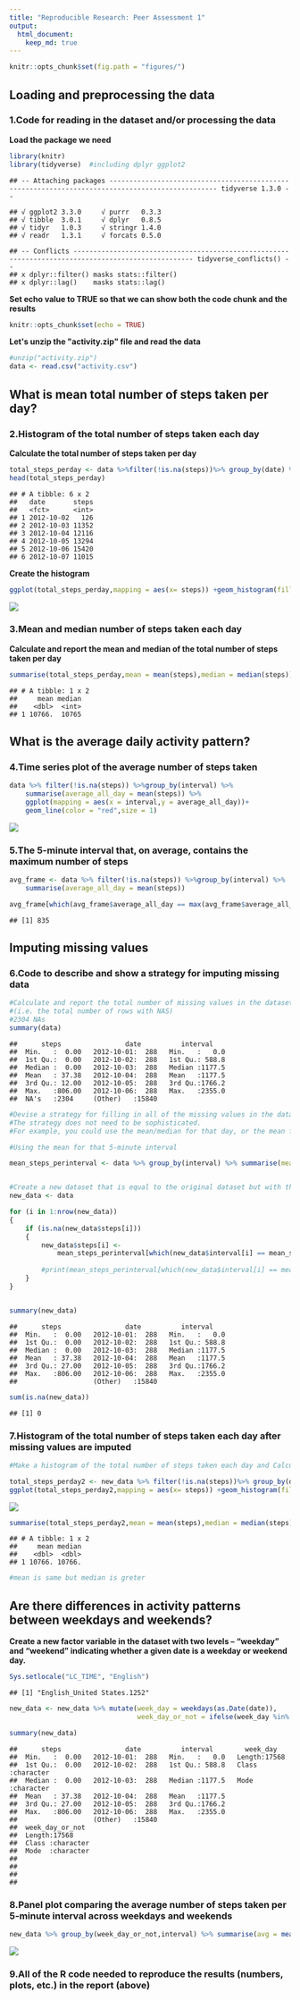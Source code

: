 ```yaml
---
title: "Reproducible Research: Peer Assessment 1"
output: 
  html_document:
    keep_md: true
---
```



```r
knitr::opts_chunk$set(fig.path = "figures/")
```


## Loading and preprocessing the data 
### 1.Code for reading in the dataset and/or processing the data
**Load the package we need**

```r
library(knitr)
library(tidyverse)  #including dplyr ggplot2
```

```
## -- Attaching packages ------------------------------------------------------------------------------------------------- tidyverse 1.3.0 --
```

```
## √ ggplot2 3.3.0     √ purrr   0.3.3
## √ tibble  3.0.1     √ dplyr   0.8.5
## √ tidyr   1.0.3     √ stringr 1.4.0
## √ readr   1.3.1     √ forcats 0.5.0
```

```
## -- Conflicts ---------------------------------------------------------------------------------------------------- tidyverse_conflicts() --
## x dplyr::filter() masks stats::filter()
## x dplyr::lag()    masks stats::lag()
```


**Set echo value to TRUE so that we can show both the code chunk and the results**

```r
knitr::opts_chunk$set(echo = TRUE)
```


**Let's unzip the "activity.zip" file and read the data**

```r
#unzip("activity.zip")
data <- read.csv("activity.csv")
```
  




## What is mean total number of steps taken per day?

### 2.Histogram of the total number of steps taken each day
**Calculate the total number of steps taken per day**

```r
total_steps_perday <- data %>%filter(!is.na(steps))%>% group_by(date) %>% summarise_each(sum,steps)
head(total_steps_perday)
```

```
## # A tibble: 6 x 2
##   date       steps
##   <fct>      <int>
## 1 2012-10-02   126
## 2 2012-10-03 11352
## 3 2012-10-04 12116
## 4 2012-10-05 13294
## 5 2012-10-06 15420
## 6 2012-10-07 11015
```

**Create the histogram**

```r
ggplot(total_steps_perday,mapping = aes(x= steps)) +geom_histogram(fill = "Red",color = "White",bins = 30)
```

![](figures/unnamed-chunk-5-1.png)<!-- -->

### 3.Mean and median number of steps taken each day
**Calculate and report the mean and median of the total number of steps taken per day**

```r
summarise(total_steps_perday,mean = mean(steps),median = median(steps))
```

```
## # A tibble: 1 x 2
##     mean median
##    <dbl>  <int>
## 1 10766.  10765
```



## What is the average daily activity pattern?
### 4.Time series plot of the average number of steps taken

```r
data %>% filter(!is.na(steps)) %>%group_by(interval) %>% 
    summarise(average_all_day = mean(steps)) %>% 
    ggplot(mapping = aes(x = interval,y = average_all_day))+
    geom_line(color = "red",size = 1)
```

![](figures/unnamed-chunk-7-1.png)<!-- -->

### 5.The 5-minute interval that, on average, contains the maximum number of steps


```r
avg_frame <- data %>% filter(!is.na(steps)) %>%group_by(interval) %>% 
    summarise(average_all_day = mean(steps)) 

avg_frame[which(avg_frame$average_all_day == max(avg_frame$average_all_day)),]$interval
```

```
## [1] 835
```

## Imputing missing values

### 6.Code to describe and show a strategy for imputing missing data


```r
#Calculate and report the total number of missing values in the dataset 
#(i.e. the total number of rows with NAS)
#2304 NAs
summary(data)
```

```
##      steps                date          interval     
##  Min.   :  0.00   2012-10-01:  288   Min.   :   0.0  
##  1st Qu.:  0.00   2012-10-02:  288   1st Qu.: 588.8  
##  Median :  0.00   2012-10-03:  288   Median :1177.5  
##  Mean   : 37.38   2012-10-04:  288   Mean   :1177.5  
##  3rd Qu.: 12.00   2012-10-05:  288   3rd Qu.:1766.2  
##  Max.   :806.00   2012-10-06:  288   Max.   :2355.0  
##  NA's   :2304     (Other)   :15840
```


```r
#Devise a strategy for filling in all of the missing values in the dataset. 
#The strategy does not need to be sophisticated.
#For example, you could use the mean/median for that day, or the mean for that 5-minute interval, etc.

#Using the mean for that 5-minute interval

mean_steps_perinterval <- data %>% group_by(interval) %>% summarise(mean_value = mean(steps,na.rm = TRUE))


#Create a new dataset that is equal to the original dataset but with the missing data filled in.
new_data <- data

for (i in 1:nrow(new_data))
{
    if (is.na(new_data$steps[i]))
    {
        new_data$steps[i] <- 
            mean_steps_perinterval[which(new_data$interval[i] == mean_steps_perinterval$interval),]$mean_value
        
        #print(mean_steps_perinterval[which(new_data$interval[i] == mean_steps_perinterval$interval),]$mean_value)
    }
}


summary(new_data)
```

```
##      steps                date          interval     
##  Min.   :  0.00   2012-10-01:  288   Min.   :   0.0  
##  1st Qu.:  0.00   2012-10-02:  288   1st Qu.: 588.8  
##  Median :  0.00   2012-10-03:  288   Median :1177.5  
##  Mean   : 37.38   2012-10-04:  288   Mean   :1177.5  
##  3rd Qu.: 27.00   2012-10-05:  288   3rd Qu.:1766.2  
##  Max.   :806.00   2012-10-06:  288   Max.   :2355.0  
##                   (Other)   :15840
```

```r
sum(is.na(new_data))
```

```
## [1] 0
```

### 7.Histogram of the total number of steps taken each day after missing values are imputed

```r
#Make a histogram of the total number of steps taken each day and Calculate and report the mean and median total number of steps taken per day. Do these values differ from the estimates from the first part of the assignment? What is the impact of imputing missing data on the estimates of the total daily number of steps?

total_steps_perday2 <- new_data %>% filter(!is.na(steps))%>% group_by(date) %>% summarise_each(sum,steps)
ggplot(total_steps_perday2,mapping = aes(x= steps)) +geom_histogram(fill = "Blue",color = "White",bins = 30)
```

![](figures/unnamed-chunk-11-1.png)<!-- -->


```r
summarise(total_steps_perday2,mean = mean(steps),median = median(steps))
```

```
## # A tibble: 1 x 2
##     mean median
##    <dbl>  <dbl>
## 1 10766. 10766.
```

```r
#mean is same but median is greter
```


## Are there differences in activity patterns between weekdays and weekends?

**Create a new factor variable in the dataset with two levels – “weekday” and “weekend” indicating whether a given date is a weekday or weekend day.**

```r
Sys.setlocale("LC_TIME", "English")
```

```
## [1] "English_United States.1252"
```

```r
new_data <- new_data %>% mutate(week_day = weekdays(as.Date(date)),
                                week_day_or_not = ifelse(week_day %in% c("Monday","Tuesday","Wednesday","Thursday","Friday"),"weekday","weekend"))

summary(new_data)
```

```
##      steps                date          interval        week_day        
##  Min.   :  0.00   2012-10-01:  288   Min.   :   0.0   Length:17568      
##  1st Qu.:  0.00   2012-10-02:  288   1st Qu.: 588.8   Class :character  
##  Median :  0.00   2012-10-03:  288   Median :1177.5   Mode  :character  
##  Mean   : 37.38   2012-10-04:  288   Mean   :1177.5                     
##  3rd Qu.: 27.00   2012-10-05:  288   3rd Qu.:1766.2                     
##  Max.   :806.00   2012-10-06:  288   Max.   :2355.0                     
##                   (Other)   :15840                                      
##  week_day_or_not   
##  Length:17568      
##  Class :character  
##  Mode  :character  
##                    
##                    
##                    
## 
```



### 8.Panel plot comparing the average number of steps taken per 5-minute interval across weekdays and weekends


```r
new_data %>% group_by(week_day_or_not,interval) %>% summarise(avg = mean(steps)) %>% ggplot(mapping = aes(interval,avg)) + geom_line(color = "Red",size = 1) +facet_wrap(~week_day_or_not,nrow = 2,ncol = 1)
```

![](figures/unnamed-chunk-14-1.png)<!-- -->


### 9.All of the R code needed to reproduce the results (numbers, plots, etc.) in the report (above)

